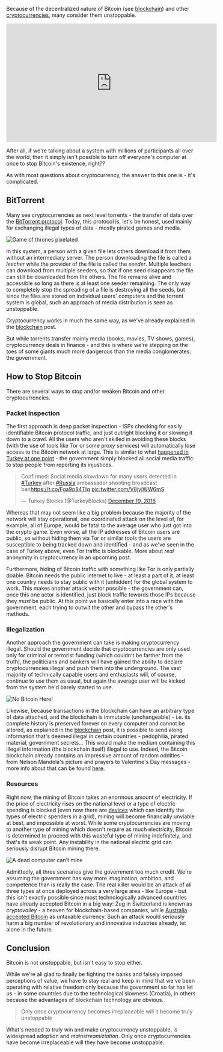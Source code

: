 Because of the decentralized nature of Bitcoin (see [blockchain][blockchain]) and other [cryptocurrencies][cryptocurrency], many consider them unstoppable.

<iframe width="560" height="315" src="https://www.youtube.com/embed/EQO1AUuFnyg" frameborder="0" allowfullscreen></iframe>

After all, if we're talking about a system with millions of participants all over the world, then it simply isn't possible to turn off everyone's computer at once to stop Bitcoin's existence, right??

As with most questions about cryptocurrency, the answer to this one is - it's complicated.

## BitTorrent

Many see cryptocurrencies as next level torrents - the transfer of data over the [BitTorrent protocol](https://en.wikipedia.org/wiki/BitTorrent). Today, this protocol is, let's be honest, used mainly for exchanging illegal types of data - mostly pirated games and media.

![Game of thrones pixelated](https://bitfalls.com/wp-content/uploads/2017/08/48730a251905d5e98382dddd88f37cc6.gif)

In this system, a person with a given file lets others download it from them without an intermediary server. The person downloading the file is called a _leecher_ while the provider of the file is called the _seeder_. Multiple leechers can download from multiple seeders, so that if one seed disappears the file can still be downloaded from the others. The file remains alive and accessible so long as there is at least one seeder remaining. The only way to completely stop the spreading of a file is destroying all the seeds, but since the files are stored on individual users' computers and the torrent system is global, such an approach of media distribution is seen as unstoppable.

Cryptocurrency works in much the same way, as we've already explained in the [blockchain][blockchain] post.

But while torrents transfer mainly media (books, movies, TV shows, games), cryptocurrency deals in finance - and this is where we're stepping on the toes of some giants much more dangerous than the media conglomerates: the government.

## How to Stop Bitcoin

There are several ways to stop and/or weaken Bitcoin and other cryptocurrencies.

### Packet Inspection

The first approach is deep packet inspection - ISPs checking for easily identifiable Bitcoin protocol traffic, and just outright blocking it or slowing it down to a crawl. All the users who aren't skilled in avoiding these blocks (with the use of tools like Tor or some proxy services) will automatically lose access to the Bitcoin network at large. This is similar to what [happened in Turkey at one point](http://www.telegraph.co.uk/technology/2016/12/20/turkey-blocks-access-facebook-twitter-whatsapp-following-ambassadors/) - the government simply blocked all social media traffic to stop people from reporting its injustices.

<blockquote class="twitter-tweet" data-lang="en"><p lang="en" dir="ltr">Confirmed: Social media slowdown for many users detected in <a href="https://twitter.com/hashtag/Turkey?src=hash">#Turkey</a> after <a href="https://twitter.com/hashtag/Russia?src=hash">#Russia</a> ambassador shooting broadcast ban<a href="https://t.co/Fga9p84TIq">https://t.co/Fga9p84TIq</a> <a href="https://t.co/V8jyjWW6mS">pic.twitter.com/V8jyjWW6mS</a></p>&mdash; Turkey Blocks (@TurkeyBlocks) <a href="https://twitter.com/TurkeyBlocks/status/810916025189486592">December 19, 2016</a></blockquote>
<script async src="//platform.twitter.com/widgets.js" charset="utf-8"></script>

Whereas that may not seem like a big problem because the majority of the network will stay operational, one coordinated attack on the level of, for example, all of Europe, would be fatal to the average user who just got into the crypto game. Even worse, all the IP addresses of Bitcoin users are public, so without hiding them via Tor or similar tools the users are susceptible to being tracked down and identified - and as we've seen in the case of Turkey above, even Tor traffic is blockable. More about *real* anonymity in cryptocurrency in an upcoming post.

Furthermore, hiding of Bitcoin traffic with something like Tor is only partially doable. Bitcoin needs the public internet to live - at least a part of it, at least one country needs to stay public with it (unhidden) for the global system to work. This makes another attack vector possible - the government can, once this one actor is identified, just block traffic towards those IPs because they *must* be public. At this point we basically enter into a race with the government, each trying to outwit the other and bypass the other's methods.

### Illegalization

Another approach the government can take is making cryptocurrency illegal. Should the government decide that cryptocurrencies are only used only for criminal or terrorist funding (which couldn't be farther from the truth), the politicians and bankers will have gained the ability to declare cryptocurrencies illegal and push them into the underground. The vast majority of technically capable users and enthusiasts will, of course, continue to use them as usual, but again the average user will be kicked from the system he'd barely started to use.

![No Bitcoin Here!](https://bitfalls.com/wp-content/uploads/2017/08/cryptocurrencies.png)

Likewise, because transactions in the blockchain can have an arbitrary type of data attached, and the blockchain is immutable (unchangeable) - i.e. its complete history is preserved forever on every computer and cannot be altered, as explained in the [blockchain][blockchain] post, it is possible to send along information that's deemed illegal in certain countries - pedophilia, pirated material, government secrets... This would make the medium containing this illegal information (the blockchain itself) illegal to use. Indeed, the Bitcoin blockchain already contains an impressive amount of random oddities - from Nelson Mandela's picture and prayers to Valentine's Day messages - more info about that can be found [here](http://www.righto.com/2014/02/ascii-bernanke-wikileaks-photographs.html).

### Resources

Right now, the mining of Bitcoin takes an enormous amount of electricity. If the price of electricity rises on the national level or a type of electric spending is blocked (even now there are [devices](https://ecoisme.com/) which can identify the types of electric spenders in a grid), mining will become financially unviable at best, and impossible at worst. While some cryptocurrencies are moving to another type of mining which doesn't require as much electricity, Bitcoin is determined to proceed with this wasteful type of mining indefinitely, and that's its weak point. Any instability in the national electric grid can seriously disrupt Bitcoin mining there.

![A dead computer can't mine](https://bitfalls.com/wp-content/uploads/2017/08/giphy.gif)

Admittedly, all three scenarios give the government too much credit. We're assuming the government has way more imagination, ambition, and competence than is really the case. The real killer would be an attack of all three types at once deployed across a very large area - like Europe - but this isn't exactly possible since most technologically advanced countries have already accepted Bitcoin in a big way: Zug in Switzerland is known as _cryptovalley_ - a heaven for blockchain-based companies, while [Australia accepted Bitcoin](https://cointelegraph.com/news/australia-will-recognize-bitcoin-as-money-and-protect-bitcoin-businesses-no-taxes) as untaxable currency. Such an attack would seriously harm a big number of revolutionary and innovative industries already, let alone in the future.

## Conclusion

Bitcoin is not unstoppable, but isn't easy to stop either.

While we're all glad to finally be fighting the banks and falsely imposed perceptions of value, we have to stay real and keep in mind that we've been operating with relative freedom only because the government so far has let us - in some countries due to the technological slowness (Croatia), in others because the advantages of blockchain technology are obvious.

> Only once cryptocurrency becomes irreplaceable will it become truly unstoppable

What's needed to truly win and make cryptocurrency unstoppable, is widespread adoption and _mainstreamiziation_. Only once cryptocurrencies have become irreplaceable will they have become unstoppable.

[cryptocurrency]: https://bitfalls.com/2017/08/20/cryptocurrency/
[blockchain]: https://bitfalls.com/2017/08/20/blockchain-explained-blockchain-works/
